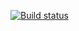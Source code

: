 [![Build status](https://ci.appveyor.com/api/projects/status/iy7501wkjiam2dma?svg=true)](https://ci.appveyor.com/project/Lanoriya/ahj-http)
